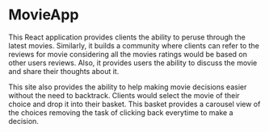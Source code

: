 # MovieApp

This React application provides clients the ability to peruse through the latest movies. Similarly, it builds a community where clients can refer to the reviews for movie considering all the movies ratings would be based on other users reviews. Also, it provides users the ability to discuss the movie and share their thoughts about it. 

This site also provides the ability to help making movie decisions easier without the need to backtrack. Clients would select the movie of their choice and drop it into their basket. This basket provides a carousel view of the choices removing the task of clicking back everytime to make a decision.
